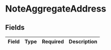 # NoteAggregateAddress


## Fields

| Field       | Type        | Required    | Description |
| ----------- | ----------- | ----------- | ----------- |